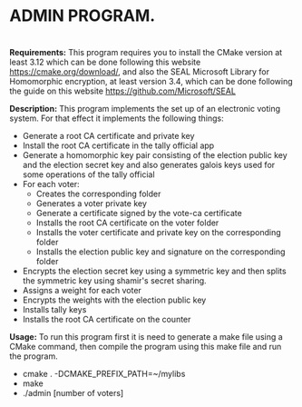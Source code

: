 # **ADMIN PROGRAM.** <h1>

**Requirements:**
This program requires you to install the CMake version at least 3.12 which can
be done following this website https://cmake.org/download/, and also the SEAL
Microsoft Library for Homomorphic encryption, at least version 3.4, which can be
done following the guide on this website https://github.com/Microsoft/SEAL

**Description:**
This program implements the set up of an electronic voting system. For that
effect it implements the following things:
  * Generate a root CA certificate and private key
  * Install the root CA certificate in the tally official app
  * Generate a homomorphic key pair consisting of the election public key and
  the election secret key and also generates galois keys used for some operations
  of the tally official
  * For each voter:
    * Creates the corresponding folder
    * Generates a voter private key
    * Generate a certificate signed by the vote-ca certificate
    * Installs the root CA certificate on the voter folder
    * Installs the voter certificate and private key on the corresponding folder
    * Installs the election public key and signature on the corresponding folder
  * Encrypts the election secret key using a symmetric key and then splits the
  symmetric key using shamir's secret sharing.
  * Assigns a weight for each voter
  * Encrypts the weights with the election public key
  * Installs tally keys
  * Installs the root CA certificate on the counter

**Usage:**
To run this program first it is need to generate a make file using a CMake
command, then compile the program using this make file and run the program.
* cmake . -DCMAKE_PREFIX_PATH=~/mylibs
* make
* ./admin [number of voters]
